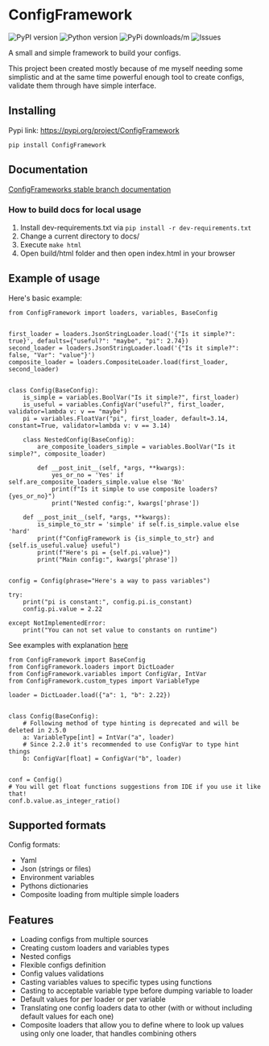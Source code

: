 # ConfigFramework
![PyPI version](https://img.shields.io/pypi/v/ConfigFramework)
![Python version](https://img.shields.io/pypi/pyversions/ConfigFramework)
![PyPi downloads/m](https://img.shields.io/pypi/dm/ConfigFramework)
![Issues](https://img.shields.io/github/issues/Rud356/ConfigFramework)

A small and simple framework to build your configs. 

This project been created mostly because of me myself needing some simplistic
and at the same time powerful enough tool to create configs, validate them through have simple interface.

## Installing
Pypi link: https://pypi.org/project/ConfigFramework

```pip install ConfigFramework```

## Documentation
[ConfigFrameworks stable branch documentation](https://configframework.readthedocs.io)

### How to build docs for local usage
1. Install dev-requirements.txt via `pip install -r dev-requirements.txt`
2. Change a current directory to docs/
3. Execute `make html`
4. Open build/html folder and then open index.html in your browser

## Example of usage

Here's basic example:
```python3
from ConfigFramework import loaders, variables, BaseConfig


first_loader = loaders.JsonStringLoader.load('{"Is it simple?": true}', defaults={"useful?": "maybe", "pi": 2.74})
second_loader = loaders.JsonStringLoader.load('{"Is it simple?": false, "Var": "value"}')
composite_loader = loaders.CompositeLoader.load(first_loader, second_loader)


class Config(BaseConfig):
    is_simple = variables.BoolVar("Is it simple?", first_loader)
    is_useful = variables.ConfigVar("useful?", first_loader, validator=lambda v: v == "maybe")
    pi = variables.FloatVar("pi", first_loader, default=3.14, constant=True, validator=lambda v: v == 3.14)

    class NestedConfig(BaseConfig):
        are_composite_loaders_simple = variables.BoolVar("Is it simple?", composite_loader)

        def __post_init__(self, *args, **kwargs):
            yes_or_no = 'Yes' if self.are_composite_loaders_simple.value else 'No'
            print(f"Is it simple to use composite loaders? {yes_or_no}")
            print("Nested config:", kwargs['phrase'])

    def __post_init__(self, *args, **kwargs):
        is_simple_to_str = 'simple' if self.is_simple.value else 'hard'
        print(f"ConfigFramework is {is_simple_to_str} and {self.is_useful.value} useful")
        print(f"Here's pi = {self.pi.value}")
        print("Main config:", kwargs['phrase'])


config = Config(phrase="Here's a way to pass variables")

try:
    print("pi is constant:", config.pi.is_constant)
    config.pi.value = 2.22

except NotImplementedError:
    print("You can not set value to constants on runtime")

```
See examples with explanation [here](https://github.com/Rud356/ConfigFramework/blob/master/examples/)

```python3
from ConfigFramework import BaseConfig
from ConfigFramework.loaders import DictLoader
from ConfigFramework.variables import ConfigVar, IntVar
from ConfigFramework.custom_types import VariableType

loader = DictLoader.load({"a": 1, "b": 2.22})


class Config(BaseConfig):
    # Following method of type hinting is deprecated and will be deleted in 2.5.0
    a: VariableType[int] = IntVar("a", loader)
    # Since 2.2.0 it's recommended to use ConfigVar to type hint things
    b: ConfigVar[float] = ConfigVar("b", loader)


conf = Config()
# You will get float functions suggestions from IDE if you use it like that!
conf.b.value.as_integer_ratio()

```

## Supported formats
Config formats:
- Yaml
- Json (strings or files)
- Environment variables
- Pythons dictionaries
- Composite loading from multiple simple loaders

## Features
- Loading configs from multiple sources
- Creating custom loaders and variables types
- Nested configs
- Flexible configs definition
- Config values validations
- Casting variables values to specific types using functions
- Casting to acceptable variable type before dumping variable to loader
- Default values for per loader or per variable
- Translating one config loaders data to other (with or without including default values for each one)
- Composite loaders that allow you to define where to look up values using only one loader, that handles
  combining others
